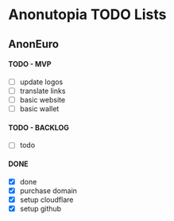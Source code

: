 # Anonutopia TODO Lists

## AnonEuro

#### TODO - MVP

- [ ] update logos
- [ ] translate links
- [ ] basic website
- [ ] basic wallet

#### TODO - BACKLOG

- [ ] todo

#### DONE

- [x] done
- [x] purchase domain
- [x] setup cloudflare
- [x] setup github
